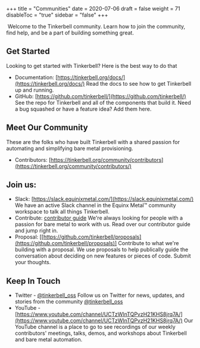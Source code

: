 +++
title = "Communities"
date = 2020-07-06
draft = false
weight = 71
disableToc = "true"
sidebar = "false"
+++

​
Welcome to the Tinkerbell community. Learn how to join the community, find help, and be a part of building something great.

## Get Started

Looking to get started with Tinkerbell? Here is the best way to do that

- Documentation: [https://tinkerbell.org/docs/](https://tinkerbell.org/docs/) Read the docs to see how to get Tinkerbell up and running.
- GitHub: [https://github.com/tinkerbell/](https://github.com/tinkerbell/) See the repo for Tinkerbell and all of the components that build it. Need a bug squashed or have a feature idea? Add them here.

## Meet Our Community

These are the folks who have built Tinkerbell with a shared passion for automating and simplifying bare metal provisioning.

- Contributors: [https://tinkerbell.org/community/contributors](https://tinkerbell.org/community/contributors/)

## Join us:

- Slack: [https://slack.equinixmetal.com/](https://slack.equinixmetal.com/) We have an active Slack channel in the Equinx Metal™ community workspace to talk all things Tinkerbell.
- Contribute: [contributor guide](https://tinkerbell.org/terms/contributor-guide/) We&#39;re always looking for people with a passion for bare metal to work with us. Read over our contributor guide and jump right in.
- Proposal: [[https://github.com/tinkerbell/proposals](https://github.com/tinkerbell/proposals)] Contribute to what we&#39;re building with a proposal. We use proposals to help publically guide the conversation about deciding on new features or pieces of code. Submit your thoughts.

## Keep In Touch

- Twitter - [@tinkerbell_oss](https://twitter.com/tinkerbell_oss)
  Follow us on Twitter for news, updates, and stories from the community [@tinkerbell_oss](https://twitter.com/tinkerbell_oss)
- YouTube - [https://www.youtube.com/channel/UCTzWInTQPvzH21KHS8jrq7A/](https://www.youtube.com/channel/UCTzWInTQPvzH21KHS8jrq7A/)
  Our YouTube channel is a place to go to see recordings of our weekly contributors' meetings, talks, demos, and workshops about Tinkerbell and bare metal automation.
